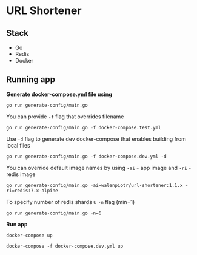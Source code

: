 # URL Shortener

## Stack
- Go
- Redis
- Docker

## Running app

**Generate docker-compose.yml file using**
```
go run generate-config/main.go
```

You can provide `-f` flag that overrides filename

```
go run generate-config/main.go -f docker-compose.test.yml
```

Use `-d` flag to generate dev docker-compose that enables building from local files 
```
go run generate-config/main.go -f docker-compose.dev.yml -d 
```
You can override default image names by using `-ai` - app image and `-ri` - redis image
```
go run generate-config/main.go -ai=walenpiotr/url-shortener:1.1.x -ri=redis:7.x-alpine
```

To specify number of redis shards u `-n` flag (min=1)
```
go run generate-config/main.go -n=6
```

**Run app**
```
docker-compose up
```

```
docker-compose -f docker-compose.dev.yml up
```